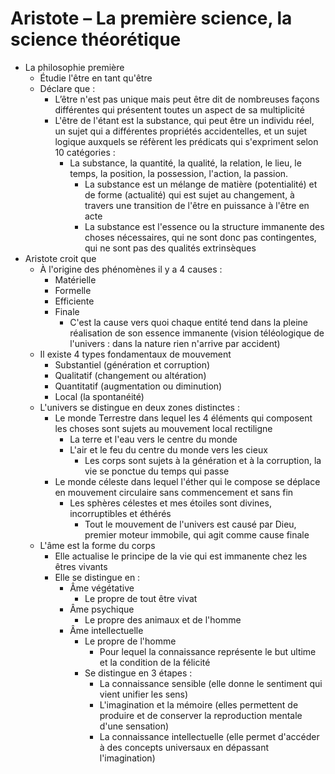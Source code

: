 # Aristote – La première science, la science théorétique
- La philosophie première
  - Étudie l'être en tant qu'être
  - Déclare que :
    - L’être n'est pas unique mais peut être dit de nombreuses façons différentes qui présentent toutes un aspect de sa multiplicité
    - L'être de l'étant est la substance, qui peut être un individu réel, un sujet qui a différentes propriétés accidentelles, et un sujet logique auxquels se réfèrent les prédicats qui s'expriment selon 10 catégories :
      - La substance, la quantité, la qualité, la relation, le lieu, le temps, la position, la possession, l'action, la passion.
        - La substance est un mélange de matière (potentialité) et de forme (actualité) qui est sujet au changement, à travers une transition de l'être en puissance à l'être en acte
        - La substance est l'essence ou la structure immanente des choses nécessaires, qui ne sont donc pas contingentes, qui ne sont pas des qualités extrinsèques
- Aristote croit que
  - À l'origine des phénomènes il y a 4 causes :
    - Matérielle
    - Formelle
    - Efficiente
    - Finale
      - C'est la cause vers quoi chaque entité tend dans la pleine réalisation de son essence immanente (vision téléologique de l'univers : dans la nature rien n'arrive par accident)
  - Il existe 4 types fondamentaux de mouvement
    - Substantiel (génération et corruption)
    - Qualitatif (changement ou altération)
    - Quantitatif (augmentation ou diminution)
    - Local (la spontanéité)
  - L'univers se distingue en deux zones distinctes :
    - Le monde Terrestre dans lequel les 4 éléments qui composent les choses sont sujets au mouvement local rectiligne
      - La terre et l'eau vers le centre du monde
      - L'air et le feu du centre du monde vers les cieux
        - Les corps sont sujets à la génération et à la corruption, la vie se ponctue du temps qui passe
    - Le monde céleste dans lequel l'éther qui le compose se déplace en mouvement circulaire sans commencement et sans fin
        - Les sphères célestes et mes étoiles sont divines, incorruptibles et éthérés
          - Tout le mouvement de l'univers est causé par Dieu, premier moteur immobile, qui agit comme cause finale
  - L'âme est la forme du corps
    - Elle actualise le principe de la vie qui est immanente chez les êtres vivants
    - Elle se distingue en :
      - Âme végétative
        - Le propre de tout être vivat
      - Âme psychique
        - Le propre des animaux et de l'homme
      - Âme intellectuelle
        - Le propre de l'homme
          - Pour lequel la connaissance représente le but ultime et la condition de la félicité
        - Se distingue en 3 étapes :
          - La connaissance sensible (elle donne le sentiment qui vient unifier les sens)
          - L'imagination et la mémoire (elles permettent de produire et de conserver la reproduction mentale d'une sensation)
          - La connaissance intellectuelle (elle permet d'accéder à des concepts universaux en dépassant l'imagination)
